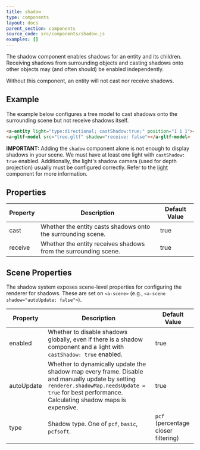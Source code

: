 ```yaml
---
title: shadow
type: components
layout: docs
parent_section: components
source_code: src/components/shadow.js
examples: []
---
```


The shadow component enables shadows for an entity and its children. Receiving
shadows from surrounding objects and casting shadows onto other objects may
(and often should) be enabled independently.

Without this component, an entity will not cast nor receive shadows.

## Example

The example below configures a tree model to cast shadows onto the surrounding
scene but not receive shadows itself.

```html
<a-entity light="type:directional; castShadow:true;" position="1 1 1"></a-entity>
<a-gltf-model src="tree.gltf" shadow="receive: false"></a-gltf-model>
```

[light]: ./light.md#configuring-shadows
**IMPORTANT:** Adding the `shadow` component alone is not enough to display
shadows in your scene. We must have at least one light with `castShadow:
true` enabled.  Additionally, the light's shadow camera (used for depth
projection) usually must be configured correctly. Refer to the [light][light]
component for more information.

## Properties

| Property | Description                                                     | Default Value |
|----------|-----------------------------------------------------------------|---------------|
| cast     | Whether the entity casts shadows onto the surrounding scene.    | true          |
| receive  | Whether the entity receives shadows from the surrounding scene. | true          |

## Scene Properties

The shadow system exposes scene-level properties for configuring the renderer
for shadows. These are set on `<a-scene>` (e.g., `<a-scene shadow="autoUpdate:
  false">`).

| Property   | Description                                                                                                                                                                                          | Default Value                       |
|------------|------------------------------------------------------------------------------------------------------------------------------------------------------------------------------------------------------|-------------------------------------|
| enabled    | Whether to disable shadows globally, even if there is a shadow component and a light with `castShadow: true` enabled.                                                                                | true                                |
| autoUpdate | Whether to dynamically update the shadow map every frame. Disable and manually update by setting `renderer.shadowMap.needsUpdate = true` for best performance. Calculating shadow maps is expensive. | true                                |
| type       | Shadow type. One of `pcf`, `basic`, `pcfsoft`.                                                                                                                                                       | `pcf` (percentage closer filtering) |
